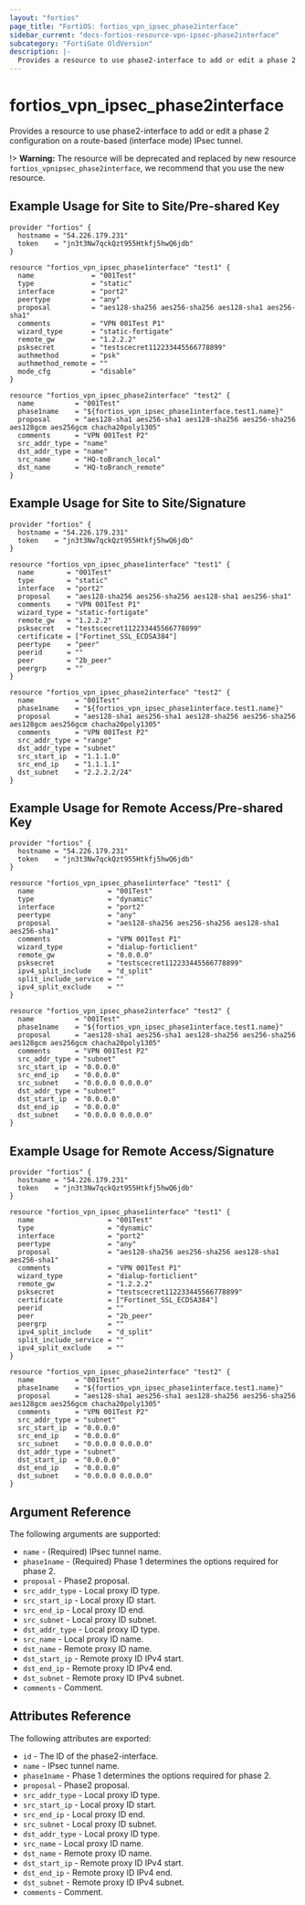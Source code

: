 ```yaml
---
layout: "fortios"
page_title: "FortiOS: fortios_vpn_ipsec_phase2interface"
sidebar_current: "docs-fortios-resource-vpn-ipsec-phase2interface"
subcategory: "FortiGate OldVersion"
description: |-
  Provides a resource to use phase2-interface to add or edit a phase 2 configuration on a route-based (interface mode) IPsec tunnel.
---
```


# fortios_vpn_ipsec_phase2interface

Provides a resource to use phase2-interface to add or edit a phase 2 configuration on a route-based (interface mode) IPsec tunnel.

!> **Warning:** The resource will be deprecated and replaced by new resource `fortios_vpnipsec_phase2interface`, we recommend that you use the new resource.

## Example Usage for Site to Site/Pre-shared Key

```hcl
provider "fortios" {
  hostname = "54.226.179.231"
  token    = "jn3t3Nw7qckQzt955Htkfj5hwQ6jdb"
}

resource "fortios_vpn_ipsec_phase1interface" "test1" {
  name              = "001Test"
  type              = "static"
  interface         = "port2"
  peertype          = "any"
  proposal          = "aes128-sha256 aes256-sha256 aes128-sha1 aes256-sha1"
  comments          = "VPN 001Test P1"
  wizard_type       = "static-fortigate"
  remote_gw         = "1.2.2.2"
  psksecret         = "testscecret112233445566778899"
  authmethod        = "psk"
  authmethod_remote = ""
  mode_cfg          = "disable"
}

resource "fortios_vpn_ipsec_phase2interface" "test2" {
  name          = "001Test"
  phase1name    = "${fortios_vpn_ipsec_phase1interface.test1.name}"
  proposal      = "aes128-sha1 aes256-sha1 aes128-sha256 aes256-sha256 aes128gcm aes256gcm chacha20poly1305"
  comments      = "VPN 001Test P2"
  src_addr_type = "name"
  dst_addr_type = "name"
  src_name      = "HQ-toBranch_local"
  dst_name      = "HQ-toBranch_remote"
}
```

## Example Usage for Site to Site/Signature

```hcl
provider "fortios" {
  hostname = "54.226.179.231"
  token    = "jn3t3Nw7qckQzt955Htkfj5hwQ6jdb"
}

resource "fortios_vpn_ipsec_phase1interface" "test1" {
  name        = "001Test"
  type        = "static"
  interface   = "port2"
  proposal    = "aes128-sha256 aes256-sha256 aes128-sha1 aes256-sha1"
  comments    = "VPN 001Test P1"
  wizard_type = "static-fortigate"
  remote_gw   = "1.2.2.2"
  psksecret   = "testscecret112233445566778899"
  certificate = ["Fortinet_SSL_ECDSA384"]
  peertype    = "peer"
  peerid      = ""
  peer        = "2b_peer"
  peergrp     = ""
}

resource "fortios_vpn_ipsec_phase2interface" "test2" {
  name          = "001Test"
  phase1name    = "${fortios_vpn_ipsec_phase1interface.test1.name}"
  proposal      = "aes128-sha1 aes256-sha1 aes128-sha256 aes256-sha256 aes128gcm aes256gcm chacha20poly1305"
  comments      = "VPN 001Test P2"
  src_addr_type = "range"
  dst_addr_type = "subnet"
  src_start_ip  = "1.1.1.0"
  src_end_ip    = "1.1.1.1"
  dst_subnet    = "2.2.2.2/24"
}
```

## Example Usage for Remote Access/Pre-shared Key

```hcl
provider "fortios" {
  hostname = "54.226.179.231"
  token    = "jn3t3Nw7qckQzt955Htkfj5hwQ6jdb"
}

resource "fortios_vpn_ipsec_phase1interface" "test1" {
  name                  = "001Test"
  type                  = "dynamic"
  interface             = "port2"
  peertype              = "any"
  proposal              = "aes128-sha256 aes256-sha256 aes128-sha1 aes256-sha1"
  comments              = "VPN 001Test P1"
  wizard_type           = "dialup-forticlient"
  remote_gw             = "0.0.0.0"
  psksecret             = "testscecret112233445566778899"
  ipv4_split_include    = "d_split"
  split_include_service = ""
  ipv4_split_exclude    = ""
}

resource "fortios_vpn_ipsec_phase2interface" "test2" {
  name          = "001Test"
  phase1name    = "${fortios_vpn_ipsec_phase1interface.test1.name}"
  proposal      = "aes128-sha1 aes256-sha1 aes128-sha256 aes256-sha256 aes128gcm aes256gcm chacha20poly1305"
  comments      = "VPN 001Test P2"
  src_addr_type = "subnet"
  src_start_ip  = "0.0.0.0"
  src_end_ip    = "0.0.0.0"
  src_subnet    = "0.0.0.0 0.0.0.0"
  dst_addr_type = "subnet"
  dst_start_ip  = "0.0.0.0"
  dst_end_ip    = "0.0.0.0"
  dst_subnet    = "0.0.0.0 0.0.0.0"
}
```

## Example Usage for Remote Access/Signature

```hcl
provider "fortios" {
  hostname = "54.226.179.231"
  token    = "jn3t3Nw7qckQzt955Htkfj5hwQ6jdb"
}

resource "fortios_vpn_ipsec_phase1interface" "test1" {
  name                  = "001Test"
  type                  = "dynamic"
  interface             = "port2"
  peertype              = "any"
  proposal              = "aes128-sha256 aes256-sha256 aes128-sha1 aes256-sha1"
  comments              = "VPN 001Test P1"
  wizard_type           = "dialup-forticlient"
  remote_gw             = "1.2.2.2"
  psksecret             = "testscecret112233445566778899"
  certificate           = ["Fortinet_SSL_ECDSA384"]
  peerid                = ""
  peer                  = "2b_peer"
  peergrp               = ""
  ipv4_split_include    = "d_split"
  split_include_service = ""
  ipv4_split_exclude    = ""
}

resource "fortios_vpn_ipsec_phase2interface" "test2" {
  name          = "001Test"
  phase1name    = "${fortios_vpn_ipsec_phase1interface.test1.name}"
  proposal      = "aes128-sha1 aes256-sha1 aes128-sha256 aes256-sha256 aes128gcm aes256gcm chacha20poly1305"
  comments      = "VPN 001Test P2"
  src_addr_type = "subnet"
  src_start_ip  = "0.0.0.0"
  src_end_ip    = "0.0.0.0"
  src_subnet    = "0.0.0.0 0.0.0.0"
  dst_addr_type = "subnet"
  dst_start_ip  = "0.0.0.0"
  dst_end_ip    = "0.0.0.0"
  dst_subnet    = "0.0.0.0 0.0.0.0"
}
```

## Argument Reference

The following arguments are supported:

* `name` - (Required) IPsec tunnel name.
* `phase1name` - (Required) Phase 1 determines the options required for phase 2.
* `proposal` - Phase2 proposal.
* `src_addr_type` - Local proxy ID type.
* `src_start_ip` - Local proxy ID start.
* `src_end_ip` - Local proxy ID end.
* `src_subnet` - Local proxy ID subnet.
* `dst_addr_type` - Local proxy ID type.
* `src_name` - Local proxy ID name.
* `dst_name` - Remote proxy ID name.
* `dst_start_ip` - Remote proxy ID IPv4 start.
* `dst_end_ip` - Remote proxy ID IPv4 end.
* `dst_subnet` - Remote proxy ID IPv4 subnet.
* `comments` - Comment.

## Attributes Reference

The following attributes are exported:

* `id` - The ID of the phase2-interface.
* `name` - IPsec tunnel name.
* `phase1name` - Phase 1 determines the options required for phase 2.
* `proposal` - Phase2 proposal.
* `src_addr_type` - Local proxy ID type.
* `src_start_ip` - Local proxy ID start.
* `src_end_ip` - Local proxy ID end.
* `src_subnet` - Local proxy ID subnet.
* `dst_addr_type` - Local proxy ID type.
* `src_name` - Local proxy ID name.
* `dst_name` - Remote proxy ID name.
* `dst_start_ip` - Remote proxy ID IPv4 start.
* `dst_end_ip` - Remote proxy ID IPv4 end.
* `dst_subnet` - Remote proxy ID IPv4 subnet.
* `comments` - Comment.
